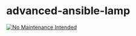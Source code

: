 # advanced-ansible-lamp

[![No Maintenance Intended](http://unmaintained.tech/badge.svg)](http://unmaintained.tech/)
